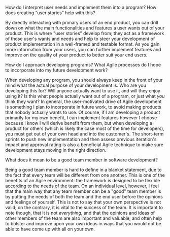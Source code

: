 How do I interpret user needs and implement them into a program? How does creating “user stories” help with this?

By directly interacting with primary users of an end product, you can drill down on what the main functionalities and features a user wants out of your product. 
This is where "user stories" develop from; they act as a framework of those user's wants and needs and help to steer your development of product implementation in a
well-framed and testable format. As you gain more information from your users, you can further implement features and improve on the quality of your product to better
suit your end users.

How do I approach developing programs? What Agile processes do I hope to incorporate into my future development work?

When developing any program, you should always keep in the front of your mind what the actual purpose of your development is. Who are you developing this for?
Will anyone actually want to use it, and will they enjoy using it? Is this what people actually want out of a program, or just what *you* think they want?
In general, the user-motivated drive of Agile development is something I plan to incorporate in future work, to avoid making products that nobody actually wants to use.
Of course, if I am developing a product primarily for my own benefit, I can implement features however I choose because I know I will derive benefit from them, but when
developing a product for others (which is likely the case most of the time for developers), you must get out of your own head and into the customer's. The short-term 
sprints to push new implementation and then assess previous iteration's impact and approval rating is also a beneficial Agile technique to make sure development stays
moving in the right direction.

What does it mean to be a good team member in software development?

Being a good team member is hard to define in a blanket statement, due to the fact that every team will be different from one another. This is one of the benefits of
an Agile environment: the framework is designed to be flexible according to the needs of the team. On an individual level, however, I feel that the main way that any
team member can be a "good" team member is by putting the needs of both the team and the end user before the opinions and feelings of yourself. This is not to say that 
your own perspective is not valid; on the contrary, it is vital to the success of the team. It is important to note though, that it is not *everything*, and that the 
opinions and ideas of other members of the team are also important and valuable, and often help to bolster and improve upon your own ideas in ways that you would not 
be able to have come up with all on your own.
